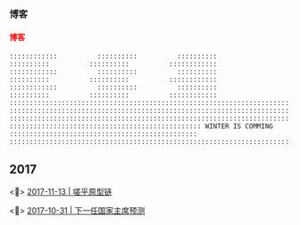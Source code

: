 ### 博客

<h4 style="color: #f00;">博客</h4>

```
::::::::::::          ::::::::::          ::::::::::          ::::::::::          ::::::::::          ::::::::::::
::::::::::::          ::::::::::          ::::::::::          ::::::::::          ::::::::::          ::::::::::::
::::::::::::          ::::::::::          ::::::::::          ::::::::::          ::::::::::          ::::::::::::
::::::::::::::::::::::::::::::::::::::::::::::::::::::::::::::::::::::::::::::::::::::::::::::::::::::::::::::::::
::::::::::::::::::::::::::::::::::::::::::::::::::::::::::::::::::::::::::::::::::::::::::::::::::::::::::::::::::
::::::::::::::::::::::::::::::::::::::::::::::::::::::::::::::::::::::::::::::::::::::::::::::::::::::::::::::::::
:::::::::::::::::::::::::::::::::::::::::::::::: WINTER IS COMMING :::::::::::::::::::::::::::::::::::::::::::::::
::::::::::::::::::::::::::::::::::::::::::::::::::::::::::::::::::::::::::::::::::::::::::::::::::::::::::::::::::
```

## 2017

<:snake:> [2017-11-13 | 嗟乎原型链](https://github.com/veedrin/blog/issues/2)

<:turtle:> [2017-10-31 | 下一任国家主席预测](https://github.com/veedrin/blog/issues/1)
